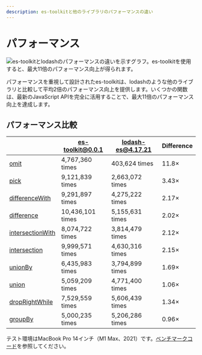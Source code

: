```yaml
---
description: es-toolkitと他のライブラリのパフォーマンスの違い
---
```


# パフォーマンス

![es-toolkitとlodashのパフォーマンスの違いを示すグラフ。es-toolkitを使用すると、最大11倍のパフォーマンス向上が得られます。](/assets/performance.png)

パフォーマンスを重視して設計されたes-toolkitは、lodashのような他のライブラリと比較して平均2倍のパフォーマンス向上を提供します。いくつかの関数は、最新のJavaScript APIを完全に活用することで、最大11倍のパフォーマンス向上を達成します。

## パフォーマンス比較

|                                                           | es-toolkit@0.0.1 | lodash-es@4.17.21 | Difference |
| --------------------------------------------------------- | ---------------- | ----------------- | ---------- |
| [omit](./reference/object/omit.md)                        | 4,767,360 times  | 403,624 times     | 11.8×      |
| [pick](./reference/object/pick.md)                        | 9,121,839 times  | 2,663,072 times   | 3.43×      |
| [differenceWith](./reference/array/differenceWith.md)     | 9,291,897 times  | 4,275,222 times   | 2.17×      |
| [difference](./reference/array/difference.md)             | 10,436,101 times | 5,155,631 times   | 2.02×      |
| [intersectionWith](./reference/array/intersectionWith.md) | 8,074,722 times  | 3,814,479 times   | 2.12×      |
| [intersection](./reference/array/intersection.md)         | 9,999,571 times  | 4,630,316 times   | 2.15×      |
| [unionBy](./reference/array/unionBy.md)                   | 6,435,983 times  | 3,794,899 times   | 1.69×      |
| [union](./reference/array/union.md)                       | 5,059,209 times  | 4,771,400 times   | 1.06×      |
| [dropRightWhile](./reference/array/dropRightWhile.md)     | 7,529,559 times  | 5,606,439 times   | 1.34×      |
| [groupBy](./reference/array/groupBy.md)                   | 5,000,235 times  | 5,206,286 times   | 0.96×      |

テスト環境はMacBook Pro 14インチ（M1 Max、2021）です。[ベンチマークコード](https://github.com/toss/es-toolkit/tree/main/benchmarks)を参照してください。
